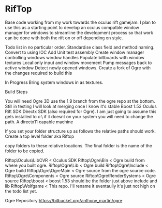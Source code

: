 RifTop
======


Base code working from my work towards the oculus rift gamejam. I plan to use this as a starting point to develop an oculus compatble window manager for windows to streamline the development process so that work can be done with both the rift on or off depending on style.

Todo list in no particular order.
Standardise class field and method naming.
Convert to using IOC
Add Unit test assembly
Create window manager controlling windows window handles
Populate billboards with window textures
Local only input and window movement
Pump messages back to active window
Detect newly opened windows.
Create a fork of Ogre with the changes required to build this


In Progress
Bring system windows in as textures.

Build Steps

You will need 
Ogre 3D use the 1.9 branch from the ogre repo at the bottom. Still in testing I will look at merging once I know it's stable
Boost 1.53
Oculus Rift SDK
Directx SDK (also required for Ogre). I am just going to assume this gets installed to c:\ if it doesnt on your system you will need to change the path.
A directx11 capable machine

If you set your folder structure up as follows the relative paths should work.
Create a top level folder aka Riftop

copy folders to these relative locations. The final folder is the name of the folder to be copied.

Riftop\Oculus\LibOVR  		< Oculus SDK
Riftop\Ogre\Bin			< Ogre build from where you built ogre.
Riftop\Ogre\Lib			< Ogre build
Riftop\Ogre\Include		< Ogre build
Riftop\Ogre\OgreMain		< Ogre source from the ogre source code.
Riftop\Ogre\Components		< Ogre source
Riftop\Ogre\RenderSystems	< Ogre source
Riftop\boost			< boost 1.53 should be the folder just above include and lib
Riftop\Wolfgame			< This repo. I'll rename it eventaully it's just not high on the todo list yet.

Ogre Repository
https://bitbucket.org/anthony_martin/ogre
